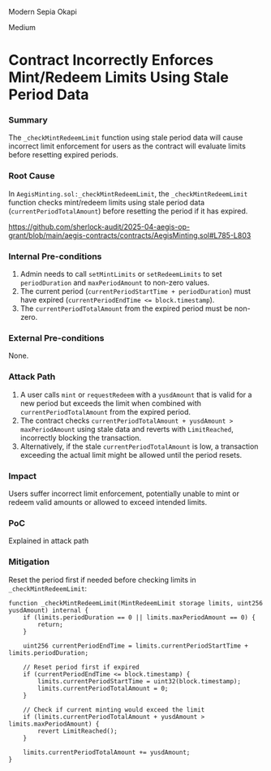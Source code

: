 Modern Sepia Okapi

Medium

# Contract Incorrectly Enforces Mint/Redeem Limits Using Stale Period Data

### Summary

The `_checkMintRedeemLimit` function using stale period data will cause incorrect limit enforcement for users as the contract will evaluate limits before resetting expired periods.

### Root Cause

In `AegisMinting.sol:_checkMintRedeemLimit`, the `_checkMintRedeemLimit` function checks mint/redeem limits using stale period data (`currentPeriodTotalAmount`) before resetting the period if it has expired.

https://github.com/sherlock-audit/2025-04-aegis-op-grant/blob/main/aegis-contracts/contracts/AegisMinting.sol#L785-L803

### Internal Pre-conditions

1. Admin needs to call `setMintLimits` or `setRedeemLimits` to set `periodDuration` and `maxPeriodAmount` to non-zero values.
2. The current period (`currentPeriodStartTime + periodDuration`) must have expired (`currentPeriodEndTime <= block.timestamp`).
3. The `currentPeriodTotalAmount` from the expired period must be non-zero.

### External Pre-conditions

None.

### Attack Path

1. A user calls `mint` or `requestRedeem` with a `yusdAmount` that is valid for a new period but exceeds the limit when combined with `currentPeriodTotalAmount` from the expired period.
2. The contract checks `currentPeriodTotalAmount + yusdAmount > maxPeriodAmount` using stale data and reverts with `LimitReached`, incorrectly blocking the transaction.
3. Alternatively, if the stale `currentPeriodTotalAmount` is low, a transaction exceeding the actual limit might be allowed until the period resets.


### Impact

Users suffer incorrect limit enforcement, potentially unable to mint or redeem valid amounts or allowed to exceed intended limits.

### PoC

Explained in attack path

### Mitigation

Reset the period first if needed before checking limits in `_checkMintRedeemLimit`:

```solidity
function _checkMintRedeemLimit(MintRedeemLimit storage limits, uint256 yusdAmount) internal {
    if (limits.periodDuration == 0 || limits.maxPeriodAmount == 0) {
        return;
    }

    uint256 currentPeriodEndTime = limits.currentPeriodStartTime + limits.periodDuration;

    // Reset period first if expired
    if (currentPeriodEndTime <= block.timestamp) {
        limits.currentPeriodStartTime = uint32(block.timestamp);
        limits.currentPeriodTotalAmount = 0;
    }

    // Check if current minting would exceed the limit
    if (limits.currentPeriodTotalAmount + yusdAmount > limits.maxPeriodAmount) {
        revert LimitReached();
    }

    limits.currentPeriodTotalAmount += yusdAmount;
}

```